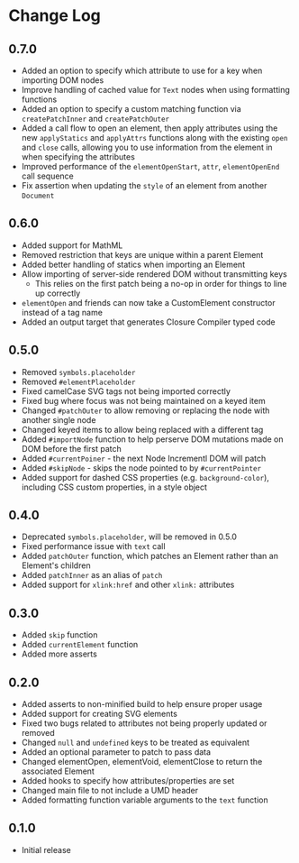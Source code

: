 # Change Log

## 0.7.0

- Added an option to specify which attribute to use for a key when importing
  DOM nodes
- Improve handling of cached value for `Text` nodes when using formatting
  functions
- Added an option to specify a custom matching function via `createPatchInner`
  and `createPatchOuter`
- Added a call flow to open an element, then apply attributes using the new
  `applyStatics` and `applyAttrs` functions along with the existing `open` and
  `close` calls, allowing you to use information from the element in when
  specifying the attributes
- Improved performance of the `elementOpenStart`, `attr`, `elementOpenEnd` call
  sequence
- Fix assertion when updating the `style` of an element from another `Document`


## 0.6.0

- Added support for MathML
- Removed restriction that keys are unique within a parent Element
- Added better handling of statics when importing an Element
- Allow importing of server-side rendered DOM without transmitting keys
  - This relies on the first patch being a no-op in order for things to line up
    correctly
- `elementOpen` and friends can now take a CustomElement constructor instead of
  a tag name
- Added an output target that generates Closure Compiler typed code

## 0.5.0

- Removed `symbols.placeholder`
- Removed `#elementPlaceholder`
- Fixed camelCase SVG tags not being imported correctly
- Fixed bug where focus was not being maintained on a keyed item
- Changed `#patchOuter` to allow removing or replacing the node with another
  single node
- Changed keyed items to allow being replaced with a different tag
- Added `#importNode` function to help perserve DOM mutations made on DOM
  before the first patch
- Added `#currentPoiner` - the next Node Incrementl DOM will patch
- Added `#skipNode` - skips the node pointed to by `#currentPointer`
- Added support for dashed CSS properties (e.g. `background-color`), including
  CSS custom properties, in a style object

## 0.4.0

- Deprecated `symbols.placeholder`, will be removed in 0.5.0
- Fixed performance issue with `text` call
- Added `patchOuter` function, which patches an Element rather than an
  Element's children
- Added `patchInner` as an alias of `patch`
- Added support for `xlink:href` and other `xlink:` attributes

## 0.3.0

- Added `skip` function
- Added `currentElement` function
- Added more asserts

## 0.2.0

- Added asserts to non-minified build to help ensure proper usage
- Added support for creating SVG elements
- Fixed two bugs related to attributes not being properly updated or removed
- Changed `null` and `undefined` keys to be treated as equivalent
- Added an optional parameter to patch to pass data
- Changed elementOpen, elementVoid, elementClose to return the associated Element
- Added hooks to specify how attributes/properties are set
- Changed main file to not include a UMD header
- Added formatting function variable arguments to the `text` function


## 0.1.0

- Initial release
